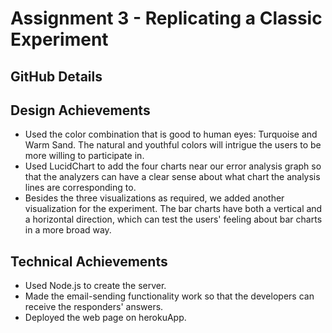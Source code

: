 Assignment 3 - Replicating a Classic Experiment  
===


GitHub Details
---
## Design Achievements
- Used the color combination that is good to human eyes:
Turquoise and Warm Sand. The natural and youthful colors will
intrigue the users to be more willing to participate in.
- Used LucidChart to add the four charts near our error analysis
graph so that the analyzers can have a clear sense about what
chart the analysis lines are corresponding to.
- Besides the three visualizations as required, we added another
visualization for the experiment. The bar charts have both a vertical
and a horizontal direction, which can test the users' feeling
about bar charts in a more broad way.

## Technical Achievements
- Used Node.js to create the server.
- Made the email-sending functionality work so that the developers
can receive the responders' answers.
- Deployed the web page on herokuApp.
